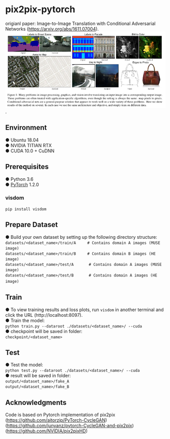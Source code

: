 # pix2pix-pytorch
origianl paper: Image-to-Image Translation with Conditional Adversarial Networks (https://arxiv.org/abs/1611.07004).  
![](https://github.com/Tonyhuiii/pix2pix-pytorch/blob/master/1.png).
## Environment
● Ubuntu 18.04  
● NVIDIA TITIAN RTX  
● CUDA 10.0 + CuDNN 
## Prerequisites
● Python 3.6  
● [PyTorch](https://pytorch.org/) 1.2.0 
### visdom
`pip install visdom`

## Prepare Dataset
● Build your own dataset by setting up the following directory structure:  
`datasets/<dataset_name>/train/A　　　# Contains domain A images (MUSE image)`  
`datasets/<dataset_name>/train/B　　　# Contains domain B images (HE image)`  
`datasets/<dataset_name>/test/A　　　　# Contains domain A images (MUSE image)`  
`datasets/<dataset_name>/test/B　　　　# Contains domain A images (HE image)`  　　
## Train
● To view training results and loss plots, run `visdom` in another terminal and click the URL (http://localhost:8097).  
● Train the model:     
`python train.py --dataroot ./datasets/<dataset_name>/ --cuda`  
● checkpoint will be saved in folder:  
`checkpoint/<dataset_name>`

## Test
● Test the model:   
`python test.py --dataroot ./datasets/<dataset_name>/ --cuda`  
● result will be saved in folder:    
`output/<dataset_name>/fake_A`  
`output/<dataset_name>/fake_B`

## Acknowledgments 
Code is based on Pytorch implementation of pix2pix  
(https://github.com/aitorzip/PyTorch-CycleGAN)  
(https://github.com/junyanz/pytorch-CycleGAN-and-pix2pix)  
(https://github.com/NVIDIA/pix2pixHD)  

